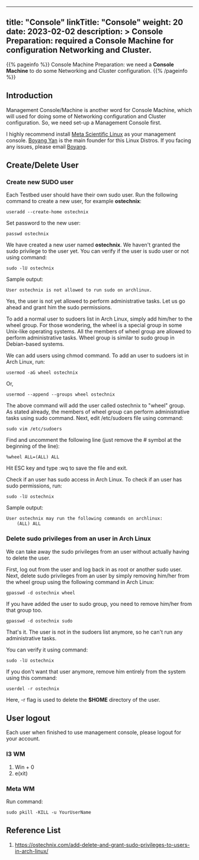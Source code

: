 
---
title: "Console"
linkTitle: "Console"
weight: 20
date: 2023-02-02
description: >
  Console Preparation: required a Console Machine for configuration Networking and Cluster.
---

{{% pageinfo %}}
  Console Machine Preparation: we need a **Console Machine** to do some Networking and Cluster configuration.
{{% /pageinfo %}}

## Introduction
Management Console/Machine is another word for Console Machine, which will used for doing some of Networking configuration and Cluster configuration. So, we need set-up a Management Console first.

I highly recommend install [Meta Scientific Linux](https://www.metascientificlinux.com/) as your management console.
[Boyang Yan](https://www.yanboyang.com) is the main founder for this Linux Distros. If you facing any issues, please email [Boyang](mailto:yanboyang713@gmail.com).

## Create/Delete User
### Create new SUDO user
Each Testbed user should have their own sudo user. Run the following command to create a new user, for example **ostechnix**:
```console
useradd --create-home ostechnix
```

Set password to the new user:
```console
passwd ostechnix
```

We have created a new user named **ostechnix**. We haven't granted the sudo privilege to the user yet. You can verify if the user is sudo user or not using command:
```console
sudo -lU ostechnix
```
Sample output:
```
User ostechnix is not allowed to run sudo on archlinux.
```

Yes, the user is not yet allowed to perform administrative tasks. Let us go ahead and grant him the sudo permissions.

To add a normal user to sudoers list in Arch Linux, simply add him/her to the wheel group. For those wondering, the wheel is a special group in some Unix-like operating systems. All the members of wheel group are allowed to perform administrative tasks. Wheel group is similar to sudo group in Debian-based systems.

We can add users using chmod command.
To add an user to sudoers ist in Arch Linux, run:
```console
usermod -aG wheel ostechnix
```
Or,
```console
usermod --append --groups wheel ostechnix
```
The above command will add the user called ostechnix to "wheel" group. As stated already, the members of wheel group can perform administrative tasks using sudo command.
Next, edit /etc/sudoers file using command:
```
sudo vim /etc/sudoers
```
Find and uncomment the following line (just remove the # symbol at the beginning of the line):
```
%wheel ALL=(ALL) ALL
```
Hit ESC key and type :wq to save the file and exit.

Check if an user has sudo access in Arch Linux. To check if an user has sudo permissions, run:
```
sudo -lU ostechnix
```
Sample output:
```
User ostechnix may run the following commands on archlinux:
    (ALL) ALL
```

### Delete sudo privileges from an user in Arch Linux
We can take away the sudo privileges from an user without actually having to delete the user.

First, log out from the user and log back in as root or another sudo user. Next, delete sudo privileges from an user by simply removing him/her from the wheel group using the following command in Arch Linux:
```
gpasswd -d ostechnix wheel
```
If you have added the user to sudo group, you need to remove him/her from that group too.
```
gpasswd -d ostechnix sudo
```
That's it. The user is not in the sudoers list anymore, so he can't run any administrative tasks.

You can verify it using command:
```
sudo -lU ostechnix
```

If you don't want that user anymore, remove him entirely from the system using this command:

```
userdel -r ostechnix
```

Here, -r flag is used to delete the **$HOME** directory of the user.

## User logout
Each user when finished to use management console, please logout for your account.

### I3 WM
1. Win + 0
2. e(xit)

### Meta WM
Run command:
```
sudo pkill -KILL -u YourUserName
```

## Reference List
1. https://ostechnix.com/add-delete-and-grant-sudo-privileges-to-users-in-arch-linux/
